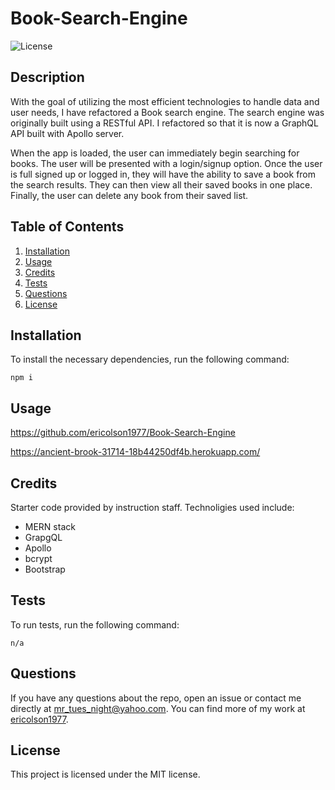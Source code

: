 # Book-Search-Engine
![License](https://img.shields.io/badge/License-MIT-yellow.svg)

## Description
With the goal of utilizing the most efficient technologies to handle data and user needs, I have refactored a Book search engine. The search engine was originally built using a RESTful API. I refactored so that it is now a GraphQL API built with Apollo server.

When the app is loaded, the user can immediately begin searching for books. The user will be presented with a login/signup option. Once the user is full signed up or logged in, they will have the ability to save a book from the search results. They can then view all their saved books in one place. Finally, the user can delete any book from their saved list.

## Table of Contents
1. [Installation](#installation)
2. [Usage](#usage)
3. [Credits](#credits)
4. [Tests](#tests)
5. [Questions](#questions)
6. [License](#license)

## Installation
To install the necessary dependencies, run the following command:
    
    npm i

## Usage
https://github.com/ericolson1977/Book-Search-Engine

https://ancient-brook-31714-18b44250df4b.herokuapp.com/



## Credits
Starter code provided by instruction staff. Technoligies used include:

- MERN stack
- GrapgQL
- Apollo
- bcrypt
- Bootstrap

## Tests
To run tests, run the following command:
    
    n/a

## Questions
If you have any questions about the repo, open an issue or contact me directly at mr_tues_night@yahoo.com. You can find more of my work at [ericolson1977](https://github.com/ericolson1977).

## License
  This project is licensed under the MIT license.
